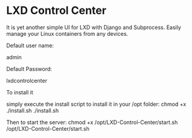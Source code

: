 # LXD Control Center

It is yet another simple UI for LXD with Django and Subprocess.
Easily manage your Linux containers from any devices. 

Default user name:

admin

Default Password:

lxdcontrolcenter


To install it 

simply execute the install script to install it in your /opt folder:
chmod +x ./install.sh
./install.sh


Then to start the server:
chmod +x /opt/LXD-Control-Center/start.sh
/opt/LXD-Control-Center/start.sh 

